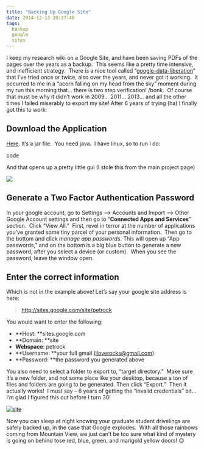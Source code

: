 ```yaml
---
title: "Backing Up Google Site"
date: 2014-12-13 20:37:48
tags:
  backup
  google
  sites
---
```



I keep my research wiki on a Google Site, and have been saving PDFs of the pages over the years as a backup.  This seems like a pretty time intensive, and inefficient strategy.  There is a nice tool called “[google-data-liberation](https://code.google.com/p/google-sites-liberation/)” that I’ve tried once or twice, also over the years, and never got it working.  It occurred to me in a “acorn falling on my head from the sky” moment during my run this morning that… there is two step verification! /bonk.  Of course that must be why it didn’t work in 2009… 2011… 2013… and all the other times I failed miserably to export my site! After 6 years of trying (ha) I finally got this to work:


## Download the Application

[Here](https://code.google.com/p/google-sites-liberation/). It’s a jar file.  You need java.  I have linux, so to run I do:

code

And that opens up a pretty little gui (I stole this from the main project page)

![](http://google-sites-liberation.googlecode.com/files/gui.png)


## Generate a Two Factor Authentication Password

In your google account, go to Settings –> Accounts and Import –> Other Google Account settings and then go to “**Connected Apps and Services**” section.  Click “View All.”  First, revel in terror at the number of applications you’ve granted some tiny parcel of your personal information.  Then go to the bottom and click *manage app passwords*. This will open up “App passwords,” and on the bottom is a big blue button to generate a new password, after you select a device (or custom).  When you see the password, leave the window open.


## Enter the correct information

Which is not in the example above! Let’s say your google site address is here:

> http://sites.google.com/site/petrock

You would want to enter the following:

- **Host: **sites.google.com
- **Domain: **site
- **Webspace**: petrock
- **Username: **your full gmail (iloverocks@gmail.com)
- **Password: **the password you generated above

You also need to select a folder to export to, “target directory.”  Make sure it’s a new folder, and not some place like your desktop, because a ton of files and folders are going to be generated. Then click “Export.”  Then it actually works!  I must say – 6 years of getting the “invalid credentials” bit… I’m glad I figured this out before I turn 30!

[![site](http://vsoch.com/blog/wp-content/uploads/2014/12/site.png)](http://vsoch.com/blog/wp-content/uploads/2014/12/site.png)

Now you can sleep at night knowing your graduate student drivelings are safely backed up, in the case that Google explodes.  With all those rainbows coming from Mountain View, we just can’t be too sure what kind of mystery is going on behind tose red, blue, green, and marigold yellow doors! 😉


